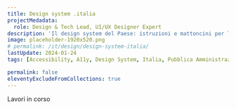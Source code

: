 ```yaml
---
title: Design system .italia
projectMedadata:
  role: Design & Tech Lead, UI/UX Designer Expert
description: 'Il design system del Paese: istruzioni e mattoncini per la realizzazione di siti e servizi della Pubblica Amministrazione'
image: placeholder-1920x520.png
# permalink: /it/design/design-system-italia/
lastUpdate: 2024-01-24
tags: [Accessibility, A11y, Design System, Italia, Pubblica Amministrazione]

permalink: false
eleventyExcludeFromCollections: true
---
```


Lavori in corso
